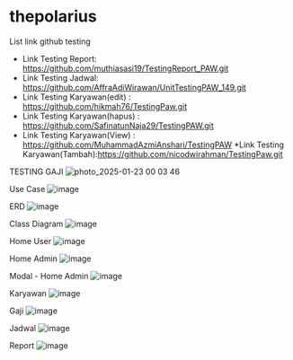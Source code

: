 # thepolarius

List link github testing
* Link Testing Report: https://github.com/muthiasasi19/TestingReport_PAW.git
* Link Testing Jadwal: https://github.com/AffraAdiWirawan/UnitTestingPAW_149.git
* Link Testing Karyawan(edit) : https://github.com/hikmah76/TestingPaw.git 
* Link Testing Karyawan(hapus) : https://github.com/SafinatunNaja29/TestingPAW.git
* Link Testing Karyawan(View) : https://github.com/MuhammadAzmiAnshari/TestingPAW
*Link Testing Karyawan(Tambah):https://github.com/nicodwirahman/TestingPaw.git

TESTING GAJI 
![photo_2025-01-23 00 03 46](https://github.com/user-attachments/assets/98dd125a-2a8c-4e77-b3f3-d182eb396170)



Use Case
![image](https://github.com/user-attachments/assets/d50b3fff-53ac-40a2-b5c3-713605fadf48)

ERD
![image](https://github.com/user-attachments/assets/2b262d84-93ca-49c3-959f-15e16f3fb07a)

Class Diagram
![image](https://github.com/user-attachments/assets/4e6aefd4-6ccc-4b7d-926f-e38811d7701e)

Home User
![image](https://github.com/user-attachments/assets/6aff78cc-2270-4b9a-89a2-b550ff2980be)

Home Admin
![image](https://github.com/user-attachments/assets/d7ce6278-2269-4bc1-8667-130ffad20061)

Modal - Home Admin
![image](https://github.com/user-attachments/assets/7c24c281-0345-494f-9a48-7f57a209082e)

Karyawan
![image](https://github.com/user-attachments/assets/5d7de0fd-35d9-4c3e-88ac-cae6a0601c0e)

Gaji
![image](https://github.com/user-attachments/assets/c695bc3a-18b5-4c51-9a97-53f955015d88)

Jadwal
![image](https://github.com/user-attachments/assets/fee1829d-3ff4-497b-8331-22d6be5b1ea2)

Report
![image](https://github.com/user-attachments/assets/2dc163b9-700b-465c-a668-aa8962eb6b5e)

